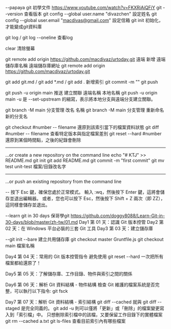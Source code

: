 --papaya git 初學文件
https://www.youtube.com/watch?v=FKXRiAiQFiY
git --version 查看版本
git config --global user.name "divazchen" 設定姓名
git config --global user.email "macdivas@gmail.com" 設定信箱
git init 初始化，才能變成git資料庫

git log / git log --oneline 查看log

clear 清除螢幕

git remote add origin https://github.com/macdivaz/urtoday.git 遠端 新增 遠端儲存庫名稱 遠端儲存庫網址
git remote add origin https://github.com/macdivaz/urtoday.git

git add git.md / git add *.md / git add . 新增索引
git commit -m ""
git push

git push -u origin main 推送 建立關聯 遠端名稱 本地名稱
git push -u origin main
-u 是 --set-upstream 的縮寫，表示將本地分支與遠端分支建立關聯。​

git branch -M main 分支管理 改名 名稱
git branch -M main 分支管理 重新命名 新的分支名

git checkout #number -- filename 還原到該索引當下的檔案資料狀態
git diff #number -- filename  查看特定版本與指定檔案差別
git reset --hard #number 還原到某個時間點，之後的紀錄會刪除

---
…or create a new repository on the command line
echo "# KTJ" >> README.md
git init
git add README.md
git commit -m "first commit"
git mv test unit-test 檔案/目錄改名字

---
…or push an existing repository from the command line

--
按下 Esc 鍵，確保您處於正常模式。
輸入 :wq，然後按下 Enter 鍵，這將會儲存並退出編輯器。
或者，您也可以按下 Esc，然後按下 Shift + Z 兩次（即 ZZ），這同樣會儲存並退出。

--learn git in 30 days 保哥學git
https://github.com/doggy8088/Learn-Git-in-30-days/blob/master/zh-tw/01.md
Day1 第 01 天：認識 Git 版本控管
Day2 第 02 天：在 Windows 平台必裝的三套 Git 工具
Day3 第 03 天：建立儲存庫

--git init --bare 建立共用儲存庫
git checkout master Gruntfile.js
git checkout main 檔案名稱

Day4 第 04 天：常用的 Git 版本控管指令
避免使用 git reset --hard 一次把所有檔案都給還原了！

Day5 第 05 天：了解儲存庫、工作目錄、物件與索引之間的關係

Day6 第 06 天：解析 Git 資料結構 - 物件結構
檢查 Git 維護的檔案系統是否完整，可以執行以下指令: git fsck

Day7 第 07 天：解析 Git 資料結構 - 索引結構
git diff --cached 就與 git diff --staged 是完全同義的。
git add -u 則可以僅將「更新」或「刪除」的檔案變更寫入到「索引檔」中。
只想刪除索引檔中的該檔，又要保留工作目錄下的實體檔案 
git rm --cached a.txt
git ls-files 查看目前索引內有哪些檔案